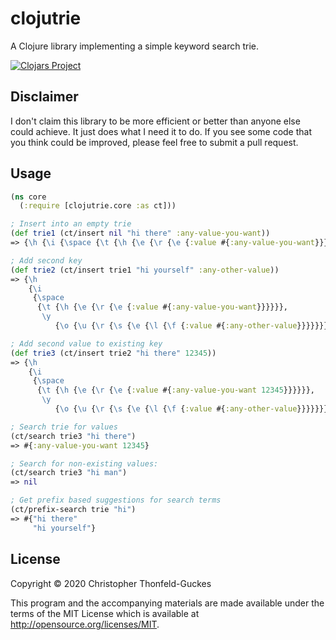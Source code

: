 # clojutrie

A Clojure library implementing a simple keyword search trie.

[![Clojars Project](https://img.shields.io/clojars/v/ctg/clojutrie.svg)](https://clojars.org/ctg/clojutrie)

## Disclaimer

I don't claim this library to be more efficient or better than anyone else could achieve. It just does what I need it to do. If you see some code that you think could be improved, please feel free to submit a pull request.

## Usage

```clojure
(ns core
  (:require [clojutrie.core :as ct]))

; Insert into an empty trie
(def trie1 (ct/insert nil "hi there" :any-value-you-want))
=> {\h {\i {\space {\t {\h {\e {\r {\e {:value #{:any-value-you-want}}}}}}}}}}

; Add second key
(def trie2 (ct/insert trie1 "hi yourself" :any-other-value))
=> {\h
    {\i
     {\space
      {\t {\h {\e {\r {\e {:value #{:any-value-you-want}}}}}},
       \y
          {\o {\u {\r {\s {\e {\l {\f {:value #{:any-other-value}}}}}}}}}}}}}

; Add second value to existing key
(def trie3 (ct/insert trie2 "hi there" 12345))
=> {\h
    {\i
     {\space
      {\t {\h {\e {\r {\e {:value #{:any-value-you-want 12345}}}}}},
       \y
          {\o {\u {\r {\s {\e {\l {\f {:value #{:any-other-value}}}}}}}}}}}}}

; Search trie for values
(ct/search trie3 "hi there")
=> #{:any-value-you-want 12345}

; Search for non-existing values:
(ct/search trie3 "hi man")
=> nil

; Get prefix based suggestions for search terms
(ct/prefix-search trie "hi")
=> #{"hi there"
     "hi yourself"}

```

## License

Copyright © 2020 Christopher Thonfeld-Guckes

This program and the accompanying materials are made available under the terms
of the MIT License which is available at
http://opensource.org/licenses/MIT.

